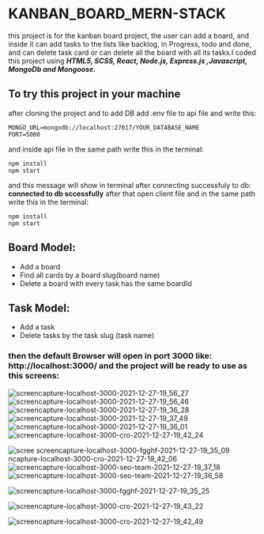 # KANBAN_BOARD_MERN-STACK
this project is for the kanban board project, the user can add a board, and inside it can add tasks to the lists like backlog, in Progress, todo and done, and can delete task card or can delete all the board with all its tasks.I coded this project using ***HTML5, SCSS, React, Node.js, Express.js ,Javascript, MongoDb and Mongoose.***

## To try this project in your machine 

after cloning the project and to add DB add .env file to api file and write this:
```
MONGO_URL=mongodb://localhost:27017/YOUR_DATABASE_NAME
PORT=5000
```
and inside api file in the same path write this in the terminal:
```
npm install
npm start
``` 
and this message will show in terminal after connecting successfuly to db: ****connected to db sccessfully****
after that open client file and in the same path write this in the terminal:
```
npm install
npm start
``` 
## Board Model:
- Add a board
- Find all cards by a board slug(board name)
- Delete a board with every task has the same boardId      

## Task Model:
- Add a task
- Delete tasks by the task slug (task name)

### then the default Browser will open in port 3000 like: ****http://localhost:3000/**** and the project will be ready to use as this screens:

![screencapture-localhost-3000-2021-12-27-19_56_27](https://user-images.githubusercontent.com/64332249/147492261-f48f8d20-eae7-49e0-970c-a5a70e44e717.png)
![screencapture-localhost-3000-2021-12-27-19_56_46](https://user-images.githubusercontent.com/64332249/147492265-96328338-466f-4429-96ba-23f8d0a74a77.png)
![screencapture-localhost-3000-2021-12-27-19_36_28](https://user-images.githubusercontent.com/64332249/147492254-c4edc45a-84eb-4b43-8390-f7cc52dcec64.png)
![screencapture-localhost-3000-2021-12-27-19_37_49](https://user-images.githubusercontent.com/64332249/147492259-618bde6f-17b8-4604-bcf3-7e800ae4507b.png)
![screencapture-localhost-3000-2021-12-27-19_36_01](https://user-images.githubusercontent.com/64332249/147492267-06e2af19-ffd5-4cb8-9eef-89c00358ae71.png)
![screencapture-localhost-3000-cro-2021-12-27-19_42_24](https://user-images.githubusercontent.com/64332249/147492418-c8242b60-869f-4de9-8e05-265c76421029.png)

![scree
![screencapture-localhost-3000-fgghf-2021-12-27-19_35_09](https://user-images.githubusercontent.com/64332249/147492415-e3f234b5-13cd-4e33-89ff-649e0830b49d.png)
ncapture-localhost-3000-cro-2021-12-27-19_42_06](https://user-images.githubusercontent.com/64332249/147492403-ae073dc8-12c1-4ab3-b53e-f1424f0c73e0.png)
![screencapture-localhost-3000-seo-team-2021-12-27-19_37_18](https://user-images.githubusercontent.com/64332249/147492408-36d6617b-cb45-4509-a51d-92c9101a1f71.png)
![screencapture-localhost-3000-seo-team-2021-12-27-19_36_58](https://user-images.githubusercontent.com/64332249/147492413-4cf2cd56-328c-4387-9e4e-e333a569f2ab.png)

![screencapture-localhost-3000-fgghf-2021-12-27-19_35_25](https://user-images.githubusercontent.com/64332249/147492486-776384c6-3afb-46f8-aea5-b8272ddbc103.png)

![screencapture-localhost-3000-cro-2021-12-27-19_43_22](https://user-images.githubusercontent.com/64332249/147492476-b668fb39-f7a4-4e2d-9c2a-da5b7e761cdc.png)

![screencapture-localhost-3000-cro-2021-12-27-19_42_49](https://user-images.githubusercontent.com/64332249/147492482-6eabc66e-a186-4e24-86c3-87ed28f62a95.png)
